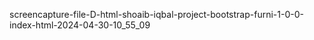 screencapture-file-D-html-shoaib-iqbal-project-bootstrap-furni-1-0-0-index-html-2024-04-30-10_55_09
